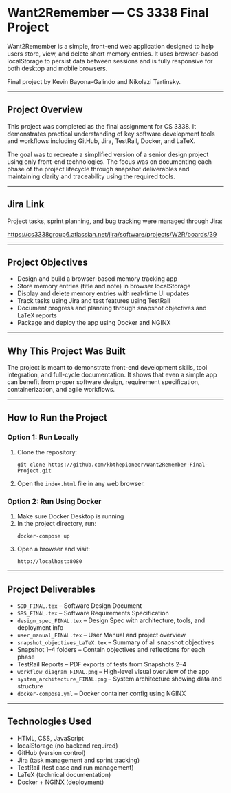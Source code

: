 # Want2Remember — CS 3338 Final Project

Want2Remember is a simple, front-end web application designed to help users store, view, and delete short memory entries. It uses browser-based localStorage to persist data between sessions and is fully responsive for both desktop and mobile browsers.

Final project by Kevin Bayona-Galindo and Nikolazi Tartinsky.

---

## Project Overview

This project was completed as the final assignment for CS 3338. It demonstrates practical understanding of key software development tools and workflows including GitHub, Jira, TestRail, Docker, and LaTeX.

The goal was to recreate a simplified version of a senior design project using only front-end technologies. The focus was on documenting each phase of the project lifecycle through snapshot deliverables and maintaining clarity and traceability using the required tools.

---

## Jira Link

Project tasks, sprint planning, and bug tracking were managed through Jira:

https://cs3338group6.atlassian.net/jira/software/projects/W2R/boards/39

---

## Project Objectives

- Design and build a browser-based memory tracking app
- Store memory entries (title and note) in browser localStorage
- Display and delete memory entries with real-time UI updates
- Track tasks using Jira and test features using TestRail
- Document progress and planning through snapshot objectives and LaTeX reports
- Package and deploy the app using Docker and NGINX

---

## Why This Project Was Built

The project is meant to demonstrate front-end development skills, tool integration, and full-cycle documentation. It shows that even a simple app can benefit from proper software design, requirement specification, containerization, and agile workflows.

---

## How to Run the Project

### Option 1: Run Locally

1. Clone the repository:
   ```
   git clone https://github.com/kbthepioneer/Want2Remember-Final-Project.git
   ```
2. Open the `index.html` file in any web browser.

### Option 2: Run Using Docker

1. Make sure Docker Desktop is running
2. In the project directory, run:
   ```
   docker-compose up
   ```
3. Open a browser and visit:
   ```
   http://localhost:8080
   ```

---

## Project Deliverables

- `SDD_FINAL.tex` – Software Design Document
- `SRS_FINAL.tex` – Software Requirements Specification
- `design_spec_FINAL.tex` – Design Spec with architecture, tools, and deployment info
- `user_manual_FINAL.tex` – User Manual and project overview
- `snapshot_objectives_LaTeX.tex` – Summary of all snapshot objectives
- Snapshot 1–4 folders – Contain objectives and reflections for each phase
- TestRail Reports – PDF exports of tests from Snapshots 2–4
- `workflow_diagram_FINAL.png` – High-level visual overview of the app
- `system_architecture_FINAL.png` – System architecture showing data and structure
- `docker-compose.yml` – Docker container config using NGINX

---

## Technologies Used

- HTML, CSS, JavaScript
- localStorage (no backend required)
- GitHub (version control)
- Jira (task management and sprint tracking)
- TestRail (test case and run management)
- LaTeX (technical documentation)
- Docker + NGINX (deployment)
